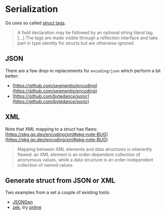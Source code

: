 # Serialization

Go uses so called [struct tags](https://go.dev/ref/spec#Struct_types).

> A field declaration may be followed by an optional string literal tag. [...]
> The tags are made visible through a reflection interface and take part in type
> identity for structs but are otherwise ignored. 

## JSON

[embedmd]:# (x/encjson/main.go)

There are a few drop-in replacements for `encoding/json` which perform a bit better:

* [https://github.com/segmentio/encoding](https://github.com/segmentio/encoding)
* [https://github.com/bytedance/sonic](https://github.com/bytedance/sonic)

## XML

Note that XML mapping to a struct has flaws: [https://pkg.go.dev/encoding/xml#pkg-note-BUG](https://pkg.go.dev/encoding/xml#pkg-note-BUG)

> Mapping between XML elements and data structures is inherently flawed: an XML
> element is an order-dependent collection of anonymous values, while a data
> structure is an order-independent collection of named values.

[embedmd]:# (x/encxml/main.go)

## Generate struct from JSON or XML

Two examples from a set a couple of existing tools:

* [JSONGen](https://github.com/bemasher/JSONGen)
* [zek](https://github.com/miku/zek), try [online](https://www.onlinetool.io/xmltogo/)

